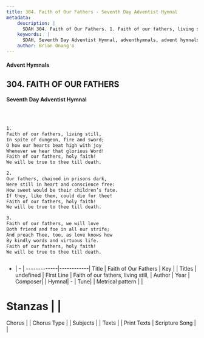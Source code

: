 ```yaml
---
title: 304. Faith of Our Fathers - Seventh Day Adventist Hymnal
metadata:
    description: |
      SDAH 304. Faith of Our Fathers. 1. Faith of our fathers, living still, In spite of dungeon, fire and sword; O how our hearts beat high with joy Whenever we hear that glorious Word! Faith of our fathers, holy faith! We will be true to thee till death.
    keywords:  |
      SDAH, Seventh Day Adventist Hymnal, adventhymnals, advent hymnals, Faith of Our Fathers, Faith of our fathers, living still, 
    author: Brian Onang'o
---
```


#### Advent Hymnals
## 304. FAITH OF OUR FATHERS
#### Seventh Day Adventist Hymnal

```txt



1.
Faith of our fathers, living still,
In spite of dungeon, fire and sword;
O how our hearts beat high with joy
Whenever we hear that glorious Word!
Faith of our fathers, holy faith!
We will be true to thee till death.

2.
Our fathers, chained in prisons dark,
Were still in heart and conscience free:
How sweet would be their children’s fate.
If they, like them, could die for thee!
Faith of our fathers, holy faith!
We will be true to thee till death.

3.
Faith of our fathers, we will love
Both friend and foe in all our strife;
And preach Thee, too, as love knows how
By kindly words and virtuous life.
Faith of our fathers, holy faith!
We will be true to thee till death.



```

- |   -  |
-------------|------------|
Title | Faith of Our Fathers |
Key |  |
Titles | undefined |
First Line | Faith of our fathers, living still, |
Author | 
Year | 
Composer|  |
Hymnal|  - |
Tune|  |
Metrical pattern | |
# Stanzas |  |
Chorus |  |
Chorus Type |  |
Subjects |  |
Texts |  |
Print Texts | 
Scripture Song |  |
  

